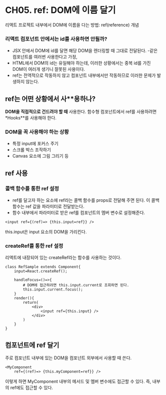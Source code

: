 # CH05. ref: DOM에 이름 달기                                                    
리액트 프로젝트 내부에서 DOM에 이름을 다는 방법: ref(reference) 개념

### 리액트 컴포넌트 안에서는 id를 사용하면 안될까?
- JSX 안에서 DOM에 id를 달면 해당 DOM을 렌더링할 때 그대로 전달된다.
-같은 컴포넌트를 여러번 사용한다고 가정,
- HTML에서 DOM의 id는 유일해야 하는데, 이러한 상황에서는 중복 id를 가진 DOM이 여러개 생기니 잘못된 사용이다.
- ref는 전역적으로 작동하지 않고 컴포넌트 내부에서만 작동하므로 이러한 문제가 발생하지 않는다.

## ref는 어떤 상황에서 사**용하나?
**DOM을 직접적으로 건드려야 할 때** 사용한다. 
함수형 컴포넌트에서 ref를 사용하려면 *Hooks**를 사용해야 한다.
### DOM을 꼭 사용해야 하는 상황
- 특정 input에 포커스 주기
- 스크롤 박스 조작하기
- Canvas 요소에 그림 그리기 등

## ref 사용
### 콜백 함수를 통한 ref 설정
- ref를 달고자 하는 요소에 ref라는 콜백 함수를 props로 전달해 주면 된다. 이 콜백 함수는 ref 값을 파라미터로 전달받는다.
- 함수 내부에서 파라미터로 받은 ref를 컴포넌트의 멤버 변수로 설정해준다.

```
<input ref={(ref)=> {this.input=ref}} />
```
this.input은 input 요소의 DOM을 가리킨다.

### createRef를 통한 ref 설정
리액트에 내장되어 있는 createRef라는 함수를 사용하는 것이다.
```
class RefSample extends Component{
    input=React.createRef();

    handleFocus=()=>{
        # DOM에 접근하려면 this.input.current로 조회하면 된다.
        this.input.current.focus();
    }
    render(){
        return(
            <div>
                <input ref={this.input} />
            </div>
        )
    }
}
```

## 컴포넌트에 ref 달기
주로 컴포넌트 내부에 있는 DOM을 컴포넌트 외부에서 사용할 때 쓴다.
```
<MyComponent
    ref={(ref)=> {this.myComponent=ref}} />
```
이렇게 하면 MyComponent 내부의 메서드 및 멤버 변수에도 접근할 수 있다. 즉, 내부의 ref에도 접근할 수 있다.



